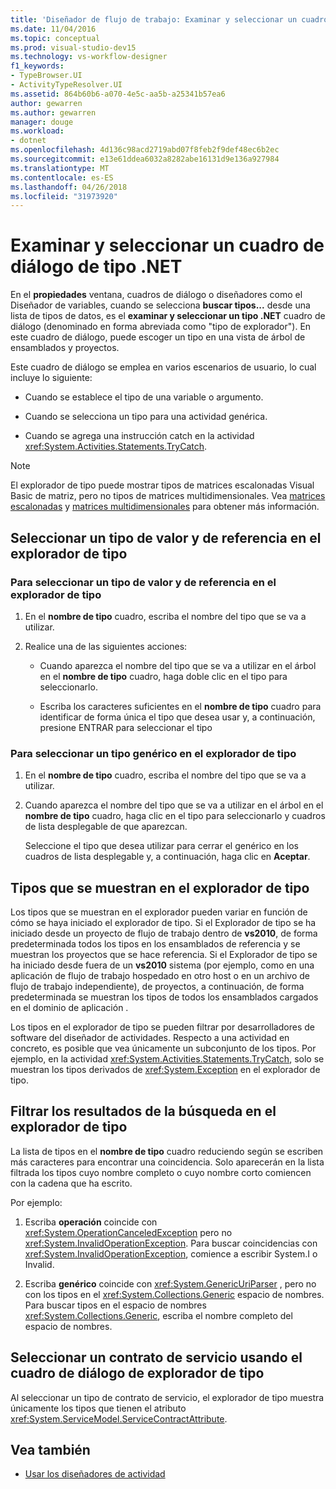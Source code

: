 ```yaml
---
title: 'Diseñador de flujo de trabajo: Examinar y seleccionar un cuadro de diálogo de tipo de .NET'
ms.date: 11/04/2016
ms.topic: conceptual
ms.prod: visual-studio-dev15
ms.technology: vs-workflow-designer
f1_keywords:
- TypeBrowser.UI
- ActivityTypeResolver.UI
ms.assetid: 864b60b6-a070-4e5c-aa5b-a25341b57ea6
author: gewarren
ms.author: gewarren
manager: douge
ms.workload:
- dotnet
ms.openlocfilehash: 4d136c98acd2719abd07f8feb2f9def48ec6b2ec
ms.sourcegitcommit: e13e61ddea6032a8282abe16131d9e136a927984
ms.translationtype: MT
ms.contentlocale: es-ES
ms.lasthandoff: 04/26/2018
ms.locfileid: "31973920"
---
```

# <a name="browse-and-select-a-net-type-dialog-box"></a>Examinar y seleccionar un cuadro de diálogo de tipo .NET

En el **propiedades** ventana, cuadros de diálogo o diseñadores como el Diseñador de variables, cuando se selecciona **buscar tipos...**  desde una lista de tipos de datos, es el **examinar y seleccionar un tipo .NET** cuadro de diálogo (denominado en forma abreviada como "tipo de explorador"). En este cuadro de diálogo, puede escoger un tipo en una vista de árbol de ensamblados y proyectos.

 Este cuadro de diálogo se emplea en varios escenarios de usuario, lo cual incluye lo siguiente:

-   Cuando se establece el tipo de una variable o argumento.

-   Cuando se selecciona un tipo para una actividad genérica.

-   Cuando se agrega una instrucción catch en la actividad <xref:System.Activities.Statements.TryCatch>.

> [!NOTE]
> El explorador de tipo puede mostrar tipos de matrices escalonadas Visual Basic de matriz, pero no tipos de matrices multidimensionales. Vea [matrices escalonadas](http://go.microsoft.com/fwlink/?LinkId=195226) y [matrices multidimensionales](http://go.microsoft.com/fwlink/?LinkId=195227) para obtener más información.

## <a name="selecting-a-value-or-reference-type-from-the-type-browser"></a>Seleccionar un tipo de valor y de referencia en el explorador de tipo

### <a name="to-select-a-value-or-reference-type-from-the-type-browser"></a>Para seleccionar un tipo de valor y de referencia en el explorador de tipo

1.  En el **nombre de tipo** cuadro, escriba el nombre del tipo que se va a utilizar.

2.  Realice una de las siguientes acciones:

    -   Cuando aparezca el nombre del tipo que se va a utilizar en el árbol en el **nombre de tipo** cuadro, haga doble clic en el tipo para seleccionarlo.

    -   Escriba los caracteres suficientes en el **nombre de tipo** cuadro para identificar de forma única el tipo que desea usar y, a continuación, presione ENTRAR para seleccionar el tipo

### <a name="to-select-a-generic-type-from-the-type-browser"></a>Para seleccionar un tipo genérico en el explorador de tipo

1.  En el **nombre de tipo** cuadro, escriba el nombre del tipo que se va a utilizar.

2.  Cuando aparezca el nombre del tipo que se va a utilizar en el árbol en el **nombre de tipo** cuadro, haga clic en el tipo para seleccionarlo y cuadros de lista desplegable de que aparezcan.

     Seleccione el tipo que desea utilizar para cerrar el genérico en los cuadros de lista desplegable y, a continuación, haga clic en **Aceptar**.

## <a name="types-displayed-in-the-type-browser"></a>Tipos que se muestran en el explorador de tipo
 Los tipos que se muestran en el explorador pueden variar en función de cómo se haya iniciado el explorador de tipo. Si el Explorador de tipo se ha iniciado desde un proyecto de flujo de trabajo dentro de **vs2010**, de forma predeterminada todos los tipos en los ensamblados de referencia y se muestran los proyectos que se hace referencia. Si el Explorador de tipo se ha iniciado desde fuera de un **vs2010** sistema (por ejemplo, como en una aplicación de flujo de trabajo hospedado en otro host o en un archivo de flujo de trabajo independiente), de proyectos, a continuación, de forma predeterminada se muestran los tipos de todos los ensamblados cargados en el dominio de aplicación .

 Los tipos en el explorador de tipo se pueden filtrar por desarrolladores de software del diseñador de actividades. Respecto a una actividad en concreto, es posible que vea únicamente un subconjunto de los tipos. Por ejemplo, en la actividad <xref:System.Activities.Statements.TryCatch>, solo se muestran los tipos derivados de <xref:System.Exception> en el explorador de tipo.

## <a name="filtering-search-results-in-the-type-browser"></a>Filtrar los resultados de la búsqueda en el explorador de tipo
 La lista de tipos en el **nombre de tipo** cuadro reduciendo según se escriben más caracteres para encontrar una coincidencia. Solo aparecerán en la lista filtrada los tipos cuyo nombre completo o cuyo nombre corto comiencen con la cadena que ha escrito.

 Por ejemplo:

1.  Escriba **operación** coincide con <xref:System.OperationCanceledException> pero no <xref:System.InvalidOperationException>. Para buscar coincidencias con <xref:System.InvalidOperationException>, comience a escribir System.I o Invalid.

2.  Escriba **genérico** coincide con <xref:System.GenericUriParser> , pero no con los tipos en el <xref:System.Collections.Generic> espacio de nombres. Para buscar tipos en el espacio de nombres <xref:System.Collections.Generic>, escriba el nombre completo del espacio de nombres.

## <a name="selecting-a-service-contract-using-the-type-browser-dialog"></a>Seleccionar un contrato de servicio usando el cuadro de diálogo de explorador de tipo
 Al seleccionar un tipo de contrato de servicio, el explorador de tipo muestra únicamente los tipos que tienen el atributo <xref:System.ServiceModel.ServiceContractAttribute>.

## <a name="see-also"></a>Vea también

- [Usar los diseñadores de actividad](../workflow-designer/using-the-activity-designers.md)